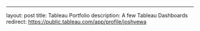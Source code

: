 ---
layout: post
title: Tableau Portfolio
description: A few Tableau Dashboards
redirect: https://public.tableau.com/app/profile/joshyewa
